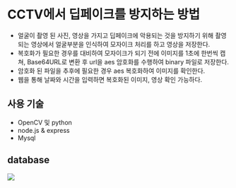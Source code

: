 # CCTV에서 딥페이크를 방지하는 방법
- 얼굴이 촬영 된 사진, 영상을 가지고 딥페이크에 악용되는 것을 방지하기 위해 촬영되는 영상에서 얼굴부분을 인식하여 모자이크 처리를 하고 영상을 저장한다. 
- 복호화가 필요한 경우를 대비하여 모자이크가 되기 전에 이미지를 1초에 한번씩 캡쳐, Base64URL로 변환 후 url을 aes 암호화를 수행하여 binary 파일로 저장한다. 
- 암호화 된 파일을 추후에 필요한 경우 aes 복호화하여 이미지를 확인한다. 
- 웹을 통해 날짜와 시간을 입력하면 복호화된 이미지, 영상 확인 가능하다.

## 사용 기술
- OpenCV 및 python
- node.js & express
- Mysql

## database
<img src="https://user-images.githubusercontent.com/61819669/121828216-ebcdfb00-ccf9-11eb-862f-6aa06283a7df.png">

